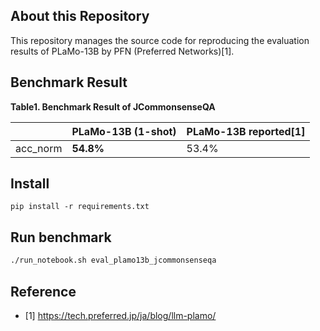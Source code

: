 ## About this Repository

This repository manages the source code for reproducing the evaluation results of PLaMo-13B by PFN (Preferred Networks)[1].

## Benchmark Result

**Table1. Benchmark Result of JCommonsenseQA**

|          | PLaMo-13B (1-shot)    | PLaMo-13B reported[1] |
| -------- | --------- | ------------- |
| acc_norm | **54.8%** | 53.4%         |

## Install

```
pip install -r requirements.txt
```

## Run benchmark

```bash
./run_notebook.sh eval_plamo13b_jcommonsenseqa
```

## Reference

- [1] https://tech.preferred.jp/ja/blog/llm-plamo/